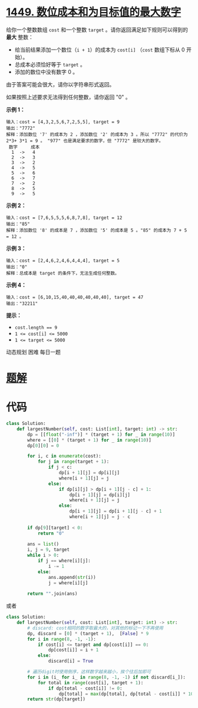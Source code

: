 <!--
 * @Description: 
 * @Autor: Au3C2
 * @Date: 2021-06-12 10:09:44
 * @LastEditors: Au3C2
 * @LastEditTime: 2021-06-12 10:14:31
-->
# [1449. 数位成本和为目标值的最大数字](https://leetcode-cn.com/problems/form-largest-integer-with-digits-that-add-up-to-target/)

给你一个整数数组 `cost` 和一个整数 `target` 。请你返回满足如下规则可以得到的 **最大** 整数：

- 给当前结果添加一个数位（`i + 1`）的成本为 `cost[i]` （`cost` 数组下标从 0 开始）。
- 总成本必须恰好等于 `target` 。
- 添加的数位中没有数字 0 。

由于答案可能会很大，请你以字符串形式返回。

如果按照上述要求无法得到任何整数，请你返回 "0" 。

 

**示例 1：**

```
输入：cost = [4,3,2,5,6,7,2,5,5], target = 9
输出："7772"
解释：添加数位 '7' 的成本为 2 ，添加数位 '2' 的成本为 3 。所以 "7772" 的代价为 2*3+ 3*1 = 9 。 "977" 也是满足要求的数字，但 "7772" 是较大的数字。
 数字     成本
  1  ->   4
  2  ->   3
  3  ->   2
  4  ->   5
  5  ->   6
  6  ->   7
  7  ->   2
  8  ->   5
  9  ->   5
```

**示例 2：**

```
输入：cost = [7,6,5,5,5,6,8,7,8], target = 12
输出："85"
解释：添加数位 '8' 的成本是 7 ，添加数位 '5' 的成本是 5 。"85" 的成本为 7 + 5 = 12 。
```

**示例 3：**

```
输入：cost = [2,4,6,2,4,6,4,4,4], target = 5
输出："0"
解释：总成本是 target 的条件下，无法生成任何整数。
```

**示例 4：**

```
输入：cost = [6,10,15,40,40,40,40,40,40], target = 47
输出："32211"
```

 

**提示：**

- `cost.length == 9`
- `1 <= cost[i] <= 5000`
- `1 <= target <= 5000`

动态规划 困难 每日一题

# [题解](https://leetcode-cn.com/problems/form-largest-integer-with-digits-that-add-up-to-target/solution/shu-wei-cheng-ben-he-wei-mu-biao-zhi-de-dnh86/)

# 代码

```python
class Solution:
    def largestNumber(self, cost: List[int], target: int) -> str:
        dp = [[float("-inf")] * (target + 1) for _ in range(10)]
        where = [[0] * (target + 1) for _ in range(10)]
        dp[0][0] = 0

        for i, c in enumerate(cost):
            for j in range(target + 1):
                if j < c:
                    dp[i + 1][j] = dp[i][j]
                    where[i + 1][j] = j
                else:
                    if dp[i][j] > dp[i + 1][j - c] + 1:
                        dp[i + 1][j] = dp[i][j]
                        where[i + 1][j] = j
                    else:
                        dp[i + 1][j] = dp[i + 1][j - c] + 1
                        where[i + 1][j] = j - c
        
        if dp[9][target] < 0:
            return "0"
        
        ans = list()
        i, j = 9, target
        while i > 0:
            if j == where[i][j]:
                i -= 1
            else:
                ans.append(str(i))
                j = where[i][j]
        
        return "".join(ans)
```

或者

```python
class Solution:
    def largestNumber(self, cost: List[int], target: int) -> str:
        # discard: cost相同的数字取最大的，对其他的标记一下不再使用
        dp, discard = [0] * (target + 1),  [False] * 9
        for i in range(8, -1, -1):
            if cost[i] <= target and dp[cost[i]] == 0:
                dp[cost[i]] = i + 1
            else:
                discard[i] = True

        # 遍历digit时使用倒序，这样数字越来越小，挨个往后加即可
        for i in (i_ for i_ in range(8, -1, -1) if not discard[i_]):
            for total in range(cost[i], target + 1):
                if dp[total - cost[i]] != 0:
                    dp[total] = max(dp[total], dp[total - cost[i]] * 10 + i + 1)
        return str(dp[target])
```
